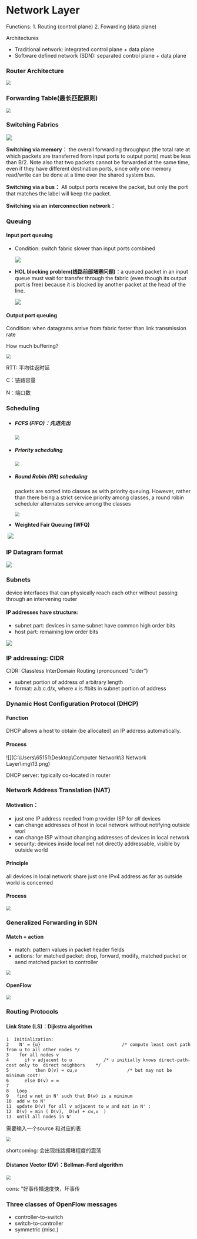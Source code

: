 # **Network Layer**

Functions: 1. Routing (control plane)    2. Fowarding (data plane)

Architectures

- Traditional network: integrated control plane + data plane
- Software defined network (SDN): separated control plane + data plane

### **Router Architecture**

<img src=".\img\1.png" style="zoom:75%;" />

### **Forwarding Table**(最长匹配原则)

<img src=".\img\2.png" style="zoom:75%;" />

### **Switching Fabrics**

![](.\img\3.png)

**Switching via memory：** the overall forwarding throughput (the total rate at which packets are transferred from input ports to output ports) must be less than B/2. Note also that two packets cannot be forwarded at the same time, even if they have different destination ports, since only one memory read/write can be done at a time over the shared system bus.

**Switching via a bus：** All output ports receive the packet, but only the port that matches the label will keep the packet.

**Switching via an interconnection network**：  

### **Queuing**

#### Input port queuing

- Condition: switch fabric slower than input ports combined

  ![](.\img\4.png)

- **HOL blocking problem(线路前部堵塞问题)**：a queued packet in an input queue must wait for transfer through the fabric (even though its output port is free) because it is blocked by another packet at the head of the line. 

  ![](.\img\5.png)

#### Output port queuing

Condition: when datagrams arrive from fabric faster than link transmission rate

How much buffering?

<img src=".\img\6.png" style="zoom:76%;" />

RTT: 平均往返时延

C：链路容量

N：端口数

### **Scheduling**

- ##### FCFS (FIFO)：先进先出

  <img src=".\img\7.png" style="zoom:75%;" />

- ##### Priority scheduling

  <img src=".\img\8.png" style="zoom:75%;" />

- ##### Round Robin (RR) scheduling

  packets are sorted into classes as with priority queuing. However, rather than there being a strict service priority among classes, a round robin scheduler alternates service among the classes

  <img src=".\img\9.png" style="zoom:75%;" />

- **Weighted Fair Queuing (WFQ)**

​																		![](.\img\10.png)

### **IP Datagram format**

![](.\img\11.png)

### **Subnets**

device interfaces that can physically reach each other without passing through an intervening router

#### IP addresses have structure: 

- subnet part: devices in same subnet have common high order bits
- host part: remaining low order bits 

![](.\img\12.png)

### **IP addressing: CIDR**

CIDR: Classless InterDomain Routing (pronounced “cider”)

- subnet portion of address of arbitrary length
- format: a.b.c.d/x, where x is #bits in subnet portion of address

### Dynamic Host Configuration Protocol (DHCP) 

#### Function

DHCP allows a host to obtain (be allocated) an IP address automatically. 

#### Process

![](C:\Users\65151\Desktop\Computer Network\3 Network Layer\img\13.png)

DHCP server: typically co-located in router

###  Network Address Translation (NAT)

#### Motivation：

- just one IP address needed from provider ISP for *all* devices
- can change addresses of host in local network without notifying outside worl
- can change ISP without changing addresses of devices in local network
- security: devices inside local net not directly addressable, visible by outside world

#### Principle

all devices in local network share just one IPv4 address as far as outside world is concerned

#### Process

<img src="C:\Users\65151\Desktop\Computer Network\3 Network Layer\img\14.png" style="zoom:75%;" />

### **Generalized Forwarding in SDN**

#### Match + action

- match: pattern values in packet header fields
- actions: for matched packet: drop, forward, modify, matched packet or send matched packet to controller 

<img src="C:\Users\65151\Desktop\Computer Network\3 Network Layer\img\15.png" style="zoom:75%;" />

#### **OpenFlow**

<img src="C:\Users\65151\Desktop\Computer Network\3 Network Layer\img\16.png" style="zoom:75%;" />

### **Routing Protocols**

#### Link State (LS)：Dijkstra algorithm

```
1  Initialization: 
2    N' = {u}                               /* compute least cost path from u to all other nodes */
3    for all nodes v 
4      if v adjacent to u            /* u initially knows direct-path-cost only to  direct neighbors    */
5          then D(v) = cu,v                   /* but may not be minimum cost!                                                   
6      else D(v) = ∞ 
7 
8   Loop 
9   find w not in N' such that D(w) is a minimum   
10  add w to N'   
11  update D(v) for all v adjacent to w and not in N' : 
12  D(v) = min ( D(v),  D(w) + cw,v  ) 
13  until all nodes in N' 

```

需要输入一个source 和对应的表

<img src=".\img\17.png" style="zoom:75%;" />

shortcoming: 会出现线路拥堵程度的震荡

#### Distance Vector (DV)：Bellman-Ford algorithm

<img src=".\img\18.png" style="zoom:75%;" />

cons: "好事传播速度快，坏事传

### Three classes of OpenFlow messages

- controller-to-switch
- switch-to-controller
- symmetric (misc.)